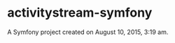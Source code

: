 activitystream-symfony
======================

A Symfony project created on August 10, 2015, 3:19 am.
